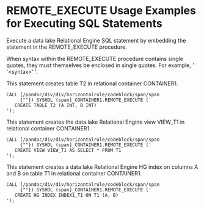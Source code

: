 <!-- loiofd99ac0ce9914c7695488ca4b2fa70f5 -->

# REMOTE\_EXECUTE Usage Examples for Executing SQL Statements

Execute a data lake Relational Engine SQL statement by embedding the statement in the REMOTE\_EXECUTE procedure.



When syntax within the REMOTE\_EXECUTE procedure contains single quotes, they must themselves be enclosed in single quotes. For example, ' '<syntax\>' '.



This statement creates table T2 in relational container CONTAINER1.

```
CALL [/pandoc/div/div/horizontalrule/codeblock/span/span
     {""}) SYSHDL (span]_CONTAINER1.REMOTE_EXECUTE ('
   CREATE TABLE T2 (A INT, B INT)
');
```



This statement creates the data lake Relational Engine view VIEW\_T1 in relational container CONTAINER1.

```
CALL [/pandoc/div/div/horizontalrule/codeblock/span/span
     {""}) SYSHDL (span]_CONTAINER1.REMOTE_EXECUTE ('
   CREATE VIEW VIEW_T1 AS SELECT * FROM T1
');
```



This statement creates a data lake Relational Engine HG index on columns A and B on table T1 in relational container CONTAINER1.

```
CALL [/pandoc/div/div/horizontalrule/codeblock/span/span
     {""}) SYSHDL (span]_CONTAINER1.REMOTE_EXECUTE ('
   CREATE HG INDEX INDEX1_T1 ON T1 (A, B)
');
```

